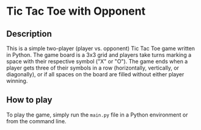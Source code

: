 # Tic Tac Toe with Opponent

## Description
This is a simple two-player (player vs. opponent) Tic Tac Toe game written in Python. The game board is a 3x3 grid and players take turns marking a space with their respective symbol ("X" or "O"). The game ends when a player gets three of their symbols in a row (horizontally, vertically, or diagonally), or if all spaces on the board are filled without either player winning.

## How to play
To play the game, simply run the `main.py` file in a Python environment or from the command line.
